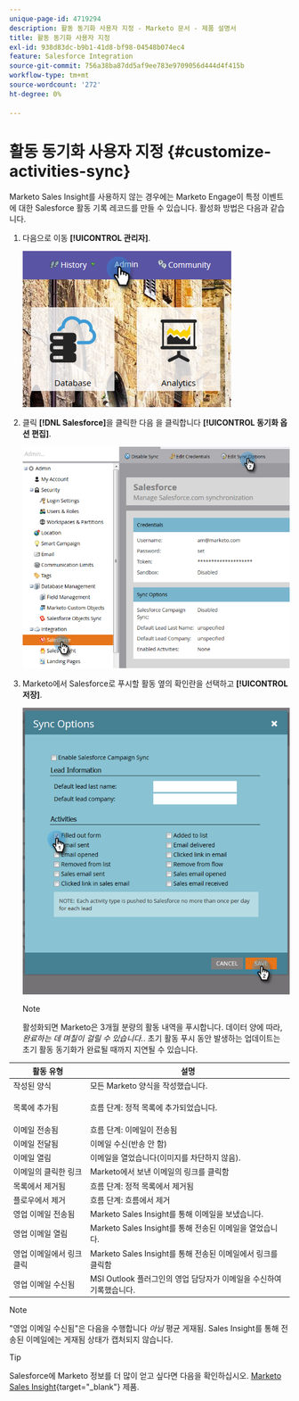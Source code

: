 ```yaml
---
unique-page-id: 4719294
description: 활동 동기화 사용자 지정 - Marketo 문서 - 제품 설명서
title: 활동 동기화 사용자 지정
exl-id: 938d83dc-b9b1-41d8-bf98-04548b074ec4
feature: Salesforce Integration
source-git-commit: 756a38ba87dd5af9ee783e9709056d444d4f415b
workflow-type: tm+mt
source-wordcount: '272'
ht-degree: 0%

---
```


# 활동 동기화 사용자 지정 {#customize-activities-sync}

Marketo Sales Insight를 사용하지 않는 경우에는 Marketo Engage이 특정 이벤트에 대한 Salesforce 활동 기록 레코드를 만들 수 있습니다. 활성화 방법은 다음과 같습니다.

1. 다음으로 이동 **[!UICONTROL 관리자]**.

   ![](assets/admin.png)

1. 클릭 **[!DNL Salesforce]**&#x200B;을 클릭한 다음 을 클릭합니다 **[!UICONTROL 동기화 옵션 편집]**.

   ![](assets/two-1.png)

1. Marketo에서 Salesforce로 푸시할 활동 옆의 확인란을 선택하고 **[!UICONTROL 저장]**.

   ![](assets/three-1.png)

   >[!NOTE]
   >
   >활성화되면 Marketo은 3개월 분량의 활동 내역을 푸시합니다. 데이터 양에 따라, _완료하는 데 며칠이 걸릴 수 있습니다._. 초기 활동 푸시 동안 발생하는 업데이트는 초기 활동 동기화가 완료될 때까지 지연될 수 있습니다.

<table> 
 <colgroup> 
  <col> 
  <col> 
 </colgroup> 
 <thead> 
  <tr> 
   <th>활동 유형</th> 
   <th>설명</th> 
  </tr> 
 </thead> 
 <tbody> 
  <tr> 
   <td>작성된 양식</td> 
   <td>모든 Marketo 양식을 작성했습니다.</td> 
  </tr> 
  <tr> 
   <td>목록에 추가됨</td> 
   <td><p>흐름 단계: 정적 목록에 추가되었습니다.</p></td> 
  </tr> 
  <tr> 
   <td>이메일 전송됨</td> 
   <td>흐름 단계: 이메일이 전송됨</td> 
  </tr> 
  <tr> 
   <td>이메일 전달됨</td> 
   <td>이메일 수신(반송 안 함)</td> 
  </tr> 
  <tr> 
   <td>이메일 열림</td> 
   <td>이메일을 열었습니다(이미지를 차단하지 않음).</td> 
  </tr> 
  <tr> 
   <td>이메일의 클릭한 링크</td> 
   <td>Marketo에서 보낸 이메일의 링크를 클릭함</td> 
  </tr> 
  <tr> 
   <td>목록에서 제거됨</td> 
   <td>흐름 단계: 정적 목록에서 제거됨</td> 
  </tr> 
  <tr> 
   <td>플로우에서 제거</td> 
   <td>흐름 단계: 흐름에서 제거</td> 
  </tr> 
  <tr> 
   <td>영업 이메일 전송됨</td> 
   <td>Marketo Sales Insight를 통해 이메일을 보냈습니다.</td> 
  </tr> 
  <tr> 
   <td>영업 이메일 열림</td> 
   <td>Marketo Sales Insight를 통해 전송된 이메일을 열었습니다.</td> 
  </tr> 
  <tr> 
   <td>영업 이메일에서 링크 클릭</td> 
   <td>Marketo Sales Insight를 통해 전송된 이메일에서 링크를 클릭함</td> 
  </tr> 
  <tr> 
   <td>영업 이메일 수신됨</td> 
   <td>MSI Outlook 플러그인의 영업 담당자가 이메일을 수신하여 기록했습니다.</td> 
  </tr> 
 </tbody> 
</table>

>[!NOTE]
>
>&quot;영업 이메일 수신됨&quot;은 다음을 수행합니다 _아님_ 평균 게재됨. Sales Insight를 통해 전송된 이메일에는 게재됨 상태가 캡처되지 않습니다.

>[!TIP]
>
>Salesforce에 Marketo 정보를 더 많이 얻고 싶다면 다음을 확인하십시오. [Marketo Sales Insight](/help/marketo/product-docs/marketo-sales-insight/msi-for-salesforce/installation/install-marketo-sales-insight-package-in-salesforce-appexchange.md){target="_blank"} 제품.
